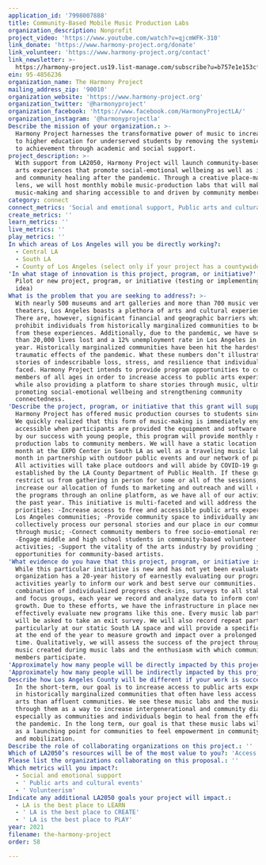 ```yaml
---
application_id: '7998007888'
title: Community-Based Mobile Music Production Labs
organization_description: Nonprofit
project_video: 'https://www.youtube.com/watch?v=qjcmWFK-310'
link_donate: 'https://www.harmony-project.org/donate'
link_volunteer: 'https://www.harmony-project.org/contact'
link_newsletter: >-
  https://harmony-project.us19.list-manage.com/subscribe?u=b757e1e153cfe4a66d615ec92&id=864c9a08ee
ein: 95-4856236
organization_name: The Harmony Project
mailing_address_zip: '90010'
organization_website: 'https://www.harmony-project.org'
organization_twitter: '@harmonyproject'
organization_facebook: 'https://www.facebook.com/HarmonyProjectLA/'
organization_instagram: '@harmonyprojectla'
Describe the mission of your organization.: >-
  Harmony Project harnesses the transformative power of music to increase access
  to higher education for underserved students by removing the systemic barriers
  to achievement through academic and social support.
project_description: >-
  With support from LA2050, Harmony Project will launch community-based, pop-up
  arts experiences that promote social-emotional wellbeing as well as individual
  and community healing after the pandemic. Through a creative place-making
  lens, we will host monthly mobile music-production labs that will make
  music-making and sharing accessible to and driven by community members.
category: connect
connect_metrics: 'Social and emotional support, Public arts and cultural events, Volunteerism'
create_metrics: ''
learn_metrics: ''
live_metrics: ''
play_metrics: ''
In which areas of Los Angeles will you be directly working?:
  - Central LA
  - South LA
  - County of Los Angeles (select only if your project has a countywide benefit)
'In what stage of innovation is this project, program, or initiative?': >-
  Pilot or new project, program, or initiative (testing or implementing a new
  idea)
What is the problem that you are seeking to address?: >-
  With nearly 500 museums and art galleries and more than 700 music venues and
  theaters, Los Angeles boasts a plethora of arts and cultural experiences.
  There are, however, significant financial and geographic barriers which often
  prohibit individuals from historically marginalized communities to benefit
  from these experiences. Additionally, due to the pandemic, we have seen more
  than 20,000 lives lost and a 12% unemployment rate in Los Angeles in the past
  year. Historically marginalized communities have been hit the hardest by these
  traumatic effects of the pandemic. What these numbers don’t illustrate are the
  stories of indescribable loss, stress, and resilience that individuals have
  faced. Harmony Project intends to provide program opportunities to community
  members of all ages in order to increase access to public arts experiences
  while also providing a platform to share stories through music, ultimately
  promoting social-emotional wellbeing and strengthening community
  connectedness.
'Describe the project, program, or initiative that this grant will support to address the problem identified.': >-
  Harmony Project has offered music production courses to students since 2018.
  We quickly realized that this form of music-making is immediately engaging and
  accessible when participants are provided the equipment and software. Inspired
  by our success with young people, this program will provide monthly music
  production labs to community members. We will have a static location once per
  month at the EXPO Center in South LA as well as a traveling music lab once per
  month in partnership with outdoor public events and our network of partners.
  All activities will take place outdoors and will abide by COVID-19 guidelines
  established by the LA County Department of Public Health. If these guidelines
  restrict us from gathering in person for some or all of the sessions, we will
  increase our allocation of funds to marketing and outreach and will carry out
  the programs through an online platform, as we have all of our activities over
  the past year. This initiative is multi-faceted and will address the following
  priorities: -Increase access to free and accessible public arts experiences in
  Los Angeles communities; -Provide community space to individually and
  collectively process our personal stories and our place in our communities
  through music; -Connect community members to free socio-emotional resources;
  -Engage middle and high school students in community-based volunteer
  activities; -Support the vitality of the arts industry by providing job
  opportunities for community-based artists.
'What evidence do you have that this project, program, or initiative is or will be successful, and how will you define and measure success?': >-
  While this particular initiative is new and has not yet been evaluated, our
  organization has a 20-year history of earnestly evaluating our program
  activities yearly to inform our work and best serve our communities. Through a
  combination of individualized progress check-ins, surveys to all stakeholders,
  and focus groups, each year we record and analyze data to inform continued
  growth. Due to these efforts, we have the infrastructure in place needed to
  effectively evaluate new programs like this one. Every music lab participant
  will be asked to take an exit survey. We will also record repeat participants,
  particularly at our static South LA space and will provide a specific survey
  at the end of the year to measure growth and impact over a prolonged period of
  time. Qualitatively, we will assess the success of the project through the
  music created during music labs and the enthusiasm with which community
  members participate.
'Approximately how many people will be directly impacted by this project, program, or initiative?': '2600'
'Approximately how many people will be indirectly impacted by this project, program, or initiative?': '15000'
Describe how Los Angeles County will be different if your work is successful.: >-
  In the short-term, our goal is to increase access to public arts experiences
  in historically marginalized communities that often have less access to the
  arts than affluent communities. We see these music labs and the music created
  through them as a way to increase intergenerational and community dialogue,
  especially as communities and individuals begin to heal from the effects of
  the pandemic. In the long term, our goal is that these music labs will serve
  as a launching point for communities to feel empowerment in community dialogue
  and mobilization.
Describe the role of collaborating organizations on this project.: ''
Which of LA2050’s resources will be of the most value to you?: 'Access to the LA2050 community,Capacity-building and training'
Please list the organizations collaborating on this proposal.: ''
Which metrics will you impact?:
  - Social and emotional support
  - ' Public arts and cultural events'
  - ' Volunteerism'
Indicate any additional LA2050 goals your project will impact.:
  - LA is the best place to LEARN
  - ' LA is the best place to CREATE'
  - ' LA is the best place to PLAY'
year: 2021
filename: the-harmony-project
order: 58

---
```

